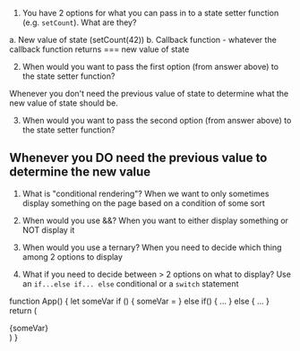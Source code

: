 1. You have 2 options for what you can pass in to a
   state setter function (e.g. `setCount`). What are they?

a. New value of state (setCount(42))
b. Callback function - whatever the callback function
returns === new value of state

2. When would you want to pass the first option (from answer
   above) to the state setter function?

Whenever you don't need the previous value of state to determine
what the new value of state should be.

3. When would you want to pass the second option (from answer
   above) to the state setter function?

Whenever you DO need the previous value to determine the new value
--------------------
1. What is "conditional rendering"?
When we want to only sometimes display something on the page
based on a condition of some sort


2. When would you use &&?
When you want to either display something or NOT display it


3. When would you use a ternary?
When you need to decide which thing among 2 options to display


4. What if you need to decide between > 2 options on
   what to display?
Use an `if...else if... else` conditional or a `switch` statement


function App() {
    let someVar
    if () {
        someVar = <SomeJSX />
    } else if() {
        ...
    } else {
        ...
    }
    return (
        <div>{someVar}</div>
    )
}